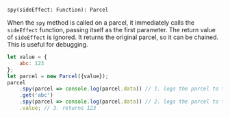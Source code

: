 ```flow
spy(sideEffect: Function): Parcel
```

When the `spy` method is called on a parcel, it immediately calls the `sideEffect` function, passing itself as the first parameter. The return value of `sideEffect` is ignored. It returns the original parcel, so it can be chained. This is useful for debugging.

```js
let value = {
    abc: 123
};
let parcel = new Parcel({value});
parcel
    .spy(parcel => console.log(parcel.data)) // 1. logs the parcel to the console ({abc: 123})
    .get('abc')
    .spy(parcel => console.log(parcel.data)) // 2. logs the parcel to the console (123)
    .value; // 3. returns 123
```
